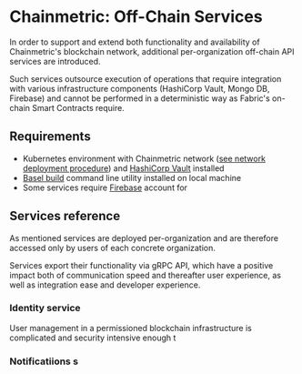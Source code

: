 # Chainmetric: Off-Chain Services

In order to support and extend both functionality and availability of Chainmetric's blockchain network, additional per-organization off-chain API services are introduced.

Such services outsource execution of operations that require integration with various infrastructure components (HashiCorp Vault, Mongo DB, Firebase) and cannot be performed in a deterministic way as Fabric's on-chain Smart Contracts require.

## Requirements
- Kubernetes environment with Chainmetric network ([see network deployment procedure][network deployment]) and [HashiCorp Vault][vault] installed
- [Basel build][bazel] command line utility installed on local machine
- Some services require [Firebase][firebase] account for 

[network deployment]: https://github.com/timoth-y/chainmetric-network#Deployment
[vault]: https://www.hashicorp.com/products/vault
[firebase]: https://firebase.google.com
[bazel]: https://bazel.build

## Services reference
As mentioned services are deployed per-organization and are therefore accessed only by users of each concrete organization.

Services export their functionality via gRPC API, which have a positive impact both of communication speed and thereafter user experience, as well as integration ease and developer experience.

### Identity service
User management in a permissioned blockchain infrastructure is complicated and security intensive enough t

### Notificatiions  s
